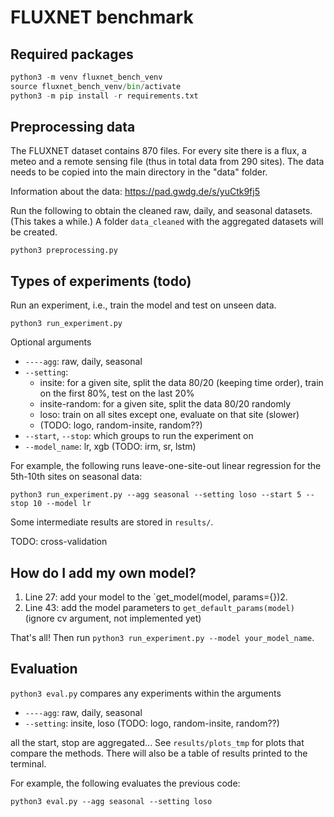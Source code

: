 # FLUXNET benchmark

## Required packages

```python
python3 -m venv fluxnet_bench_venv
source fluxnet_bench_venv/bin/activate
python3 -m pip install -r requirements.txt
```

## Preprocessing data

The FLUXNET dataset contains 870 files. For every site there is a flux, a meteo and a remote sensing file (thus in total data from 290 sites). The data needs to be copied into the main directory in the "data" folder.

Information about the data: https://pad.gwdg.de/s/yuCtk9fj5

Run the following to obtain the cleaned raw, daily, and seasonal datasets. (This takes a while.) A folder `data_cleaned` with the aggregated datasets will be created.

`python3 preprocessing.py` 

## Types of experiments (todo)

Run an experiment, i.e., train the model and test on unseen data.

`python3 run_experiment.py`

Optional arguments
* `----agg`: raw, daily, seasonal
* `--setting`: 
    - insite: for a given site, split the data 80/20 (keeping time order), train on the first 80%, test on the last 20%
    - insite-random: for a given site, split the data 80/20 randomly
    - loso: train on all sites except one, evaluate on that site (slower)
    - (TODO: logo, random-insite, random??)
* `--start`, `--stop`: which groups to run the experiment on
* `--model_name`: lr, xgb (TODO: irm, sr, lstm)

For example, the following runs leave-one-site-out linear regression for the 5th-10th sites on seasonal data: 

`python3 run_experiment.py --agg seasonal --setting loso --start 5 --stop 10 --model lr`

Some intermediate results are stored in `results/`.

TODO: cross-validation

## How do I add my own model?

1. Line 27: add your model to the `get_model(model, params={})2. 
2. Line 43: add the model parameters to `get_default_params(model)` (ignore cv argument, not implemented yet)

That's all! Then run `python3 run_experiment.py --model your_model_name`.

## Evaluation

`python3 eval.py` compares any experiments within the arguments 

* `----agg`: raw, daily, seasonal
* `--setting`: insite, loso (TODO: logo, random-insite, random??)

all the start, stop are aggregated... See `results/plots_tmp` for plots that compare the methods. There will also be a table of results printed to the terminal.

For example, the following evaluates the previous code:

`python3 eval.py --agg seasonal --setting loso`
